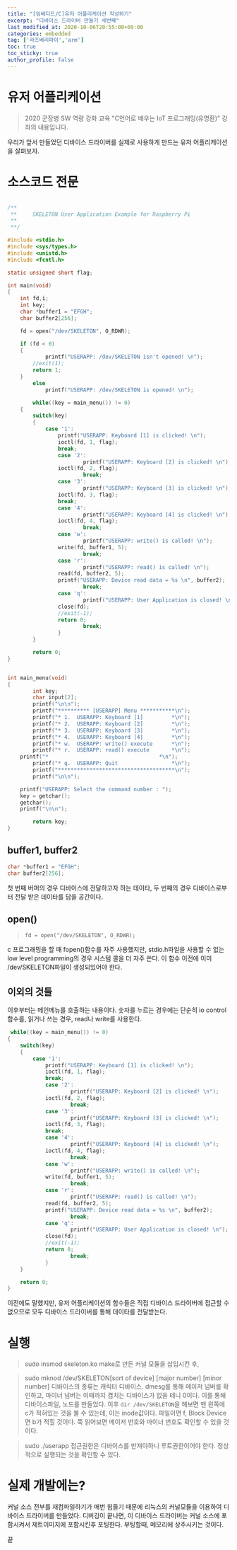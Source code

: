 ```yaml
---
title: "[임베디드/C]유저 어플리케이션 작성하기"
excerpt: "디바이스 드라이버 만들기 세번째"
last_modified_at: 2020-10-06T20:55:00+09:00
categories: embedded
tag: ['라즈베리파이','arm']
toc: true
toc_sticky: true
author_profile: false
---
```

# 유저 어플리케이션

> 2020 군장병 SW 역량 강화 교육 "C언어로 배우는 IoT 프로그래밍(유명환)" 강좌의 내용입니다.

우리가 앞서 만들었던 디바이스 드라이버를 실제로 사용하게 만드는 유저 어플리케이션을 살펴보자.

# 소스코드 전문

``` c

/**
 **     SKELETON User Application Example for Raspberry Pi
 **
 **/

#include <stdio.h>
#include <sys/types.h>
#include <unistd.h>
#include <fcntl.h>

static unsigned short flag;

int main(void)
{
	int fd,i;
	int key;
	char *buffer1 = "EFGH";
	char buffer2[256];

	fd = open("/dev/SKELETON", O_RDWR);

	if (fd < 0)
	{
    		printf("USERAPP: /dev/SKELETON isn't opened! \n");
		//exit(1);
		return 1;
	}
    	else
	    	printf("USERAPP: /dev/SKELETON is opened! \n");

    	while((key = main_menu()) != 0)
	{
		switch(key)
		{
	   		case '1':	
				printf("USERAPP: Keyboard [1] is clicked! \n");
				ioctl(fd, 1, flag);
				break;
           		case '2':
                		printf("USERAPP: Keyboard [2] is clicked! \n");
				ioctl(fd, 2, flag);
                		break;
           		case '3':
                		printf("USERAPP: Keyboard [3] is clicked! \n");
				ioctl(fd, 3, flag);
				break;
           		case '4':
                		printf("USERAPP: Keyboard [4] is clicked! \n");
				ioctl(fd, 4, flag);
                		break;
           		case 'w':
                		printf("USERAPP: write() is called! \n");
				write(fd, buffer1, 5);
                		break;
           		case 'r':
                		printf("USERAPP: read() is called! \n");
				read(fd, buffer2, 5);
				printf("USERAPP: Device read data = %s \n", buffer2);
                		break;
           		case 'q':
                		printf("USERAPP: User Application is closed! \n");
				close(fd);
				//exit(-1);
				return 0;
                		break;
                }
        }

        return 0;
} 


int main_menu(void)
{
        int key;
        char input[2];
        printf("\n\n");
        printf("********** [USERAPP] Menu ***********\n");
        printf("* 1.  USERAPP: Keyboard [1]         *\n");
        printf("* 2.  USERAPP: Keyboard [2]         *\n");
        printf("* 3.  USERAPP: Keyboard [3]         *\n");
        printf("* 4.  USERAPP: Keyboard [4]         *\n");
        printf("* w.  USERAPP: write() execute      *\n");
        printf("* r.  USERAPP: read() execute       *\n");
	printf("*                                   *\n");
        printf("* q.  USERAPP: Quit                 *\n");
        printf("*************************************\n");
        printf("\n\n");

	printf("USERAPP: Select the command number : ");
	key = getchar();
	getchar();
	printf("\n\n");

        return key;
}
```

## buffer1, buffer2

``` c
char *buffer1 = "EFGH";
char buffer2[256];
```
첫 번째 버퍼의 경우 디바이스에 전달하고자 하는 데이타, 두 번째의 경우 디바이스로부터 전달 받은 데이타를 담을 공간이다.

## open()

> `fd = open("/dev/SKELETON", O_RDWR);`

c 프로그래밍을 할 때 fopen()함수를 자주 사용했지만,  stdio.h파일을 사용할 수 없는 low level programming의 경우 시스템 콜을 더 자주 쓴다. 이 함수 이전에 이미 /dev/SKELETON파일이 생성되있어야 한다.

## 이외의 것들

이후부터는 메인메뉴를 호출하는 내용이다. 숫자를 누르는 경우에는 단순히 io control함수를, 읽거나 쓰는 경우, read나 write를 사용한다.

``` c
 while((key = main_menu()) != 0)
{
	switch(key)
	{
	  	case '1':	
			printf("USERAPP: Keyboard [1] is clicked! \n");
			ioctl(fd, 1, flag);
			break;
           	case '2':
                	printf("USERAPP: Keyboard [2] is clicked! \n");
			ioctl(fd, 2, flag);
                	break;
           	case '3':
                	printf("USERAPP: Keyboard [3] is clicked! \n");
			ioctl(fd, 3, flag);
			break;
           	case '4':
                	printf("USERAPP: Keyboard [4] is clicked! \n");
			ioctl(fd, 4, flag);
                	break;
           	case 'w':
                	printf("USERAPP: write() is called! \n");
			write(fd, buffer1, 5);
                	break;
           	case 'r':
                	printf("USERAPP: read() is called! \n");
			read(fd, buffer2, 5);
			printf("USERAPP: Device read data = %s \n", buffer2);
                	break;
           	case 'q':
                	printf("USERAPP: User Application is closed! \n");
			close(fd);
			//exit(-1);
			return 0;
                	break;
            }
    }

    return 0;
} 
```
이전에도 말했지만, 유저 어플리케이션의 함수들은 직접 디바이스 드라이버에 접근할 수 없으므로 모두 디바이스 드라이버를 통해 데이타를 전달받는다.

# 실행

> sudo insmod skeleton.ko
make로 만든 커널 모듈을 삽입시킨 후,

> sudo mknod /dev/SKELETON[sort of device] [major number] [minor number]
디바이스의 종류는 캐릭터 디바이스.
dmesg를 통해 메이저 넘버를 확인하고, 마이너 넘버는 이때까지 겹치는 디바이스가 없을 테니 0이다.
이를 통해 디바이스파일, 노드를 만들었다.
이후 `dir /dev/SKELETON`을 해보면 맨 왼쪽에 c가 적혀있는 것을 볼 수 있는데, 이는 inode값이다.
파일이면 f, Block Device면 b가 적힐 것이다. 쭉 읽어보면 메이저 번호와 마이너 번호도 확인할 수 있을 것이다.

> sudo ./userapp
접근권한은 디바이스를 만져야하니 루트권한이어야 한다. 정상적으로 실행되는 것을 확인할 수 있다.

# 실제 개발에는?

커널 소스 전부를 재컴파일하기가 매번 힘들기 때문에 리눅스의 커널모듈을 이용하여 디바이스 드라이버를 만들었다. 디버깅이 끝나면, 이 디바이스 드라이버는 커널 소스에 포함시켜서 제트이미지에 포함시킨후 포팅한다. 부팅할때, 메모리에 상주시키는 것이다.

끝